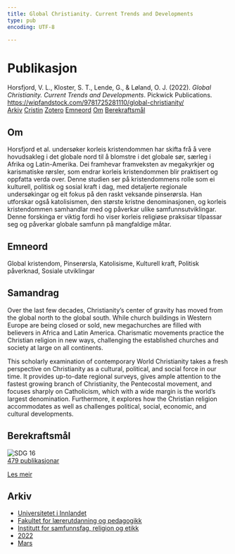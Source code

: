 ```yaml
---
title: Global Christianity. Current Trends and Developments
type: pub
encoding: UTF-8

---
```

<h1>Publikasjon</h1>
<article id="csl-bib-container-4IEF852C" class="csl-bib-container">
  <div class="csl-bib-body"> <div class="csl-entry">Horsfjord, V. L., Kloster, S. T., Lende, G., &#38; Løland, O. J. (2022). <i>Global Christianity. Current Trends and Developments</i>. Pickwick Publications. <a href="https://wipfandstock.com/9781725281110/global-christianity/">https://wipfandstock.com/9781725281110/global-christianity/</a></div> </div>
  <div class="csl-bib-buttons">
    <a href="#taxonomy-article-4IEF852C" alt="archive" class="csl-bib-button">Arkiv</a>
    <a href="https://app.cristin.no/results/show.jsf?id=2006851" alt="Cristin" class="csl-bib-button">Cristin</a>
    <a href="http://zotero.org/groups/5881554/items/4IEF852C" alt="Zotero" class="csl-bib-button">Zotero</a>
    <a href="#keywords-article-4IEF852C" alt="keywords" class="csl-bib-button">Emneord</a>
    <a href="#about-article-4IEF852C" alt="about_pub" class="csl-bib-button">Om</a>
    <a href="#sdg-article-4IEF852C" alt="sdg" class="csl-bib-button">Berekraftsmål</a>
  </div>
  <div id="csl-bib-meta-container-4IEF852C"></div>
</article>
<div id="csl-bib-meta-4IEF852C" class="csl-bib-meta">
  <article id="about-article-4IEF852C" class="about_pub-article">
    <h1>Om</h1>
    Horsfjord et al. undersøker korleis kristendommen har skifta frå å vere hovudsakleg i det globale nord til å blomstre i det globale sør, særleg i Afrika og Latin-Amerika. Dei framhevar framveksten av megakyrkjer og karismatiske rørsler, som endrar korleis kristendommen blir praktisert og oppfatta verda over. Denne studien ser på kristendommens rolle som ei kulturell, politisk og sosial kraft i dag, med detaljerte regionale undersøkingar og eit fokus på den raskt veksande pinserørsla. Han utforskar også katolisismen, den største kristne denominasjonen, og korleis kristendommen samhandlar med og påverkar ulike samfunnsutviklingar. Denne forskinga er viktig fordi ho viser korleis religiøse praksisar tilpassar seg og påverkar globale samfunn på mangfaldige måtar.
  </article>
  <article id="keywords-article-4IEF852C" class="keywords-article">
    <h1>Emneord</h1>
    Global kristendom, Pinserørsla, Katolisisme, Kulturell kraft, Politisk påverknad, Sosiale utviklingar
  </article>
  <article id="abstract-article-4IEF852C" class="abstract-article">
    <h1>Samandrag</h1>
    Over the last few decades, Christianity’s center of gravity has moved from the global north to the global south. While church buildings in Western Europe are being closed or sold, new megachurches are filled with believers in Africa and Latin America. Charismatic movements practice the Christian religion in new ways, challenging the established churches and society at large on all continents. 
 
This scholarly examination of contemporary World Christianity takes a fresh perspective on Christianity as a cultural, political, and social force in our time. It provides up-to-date regional surveys, gives ample attention to the fastest growing branch of Christianity, the Pentecostal movement, and focuses sharply on Catholicism, which with a wide margin is the world’s largest denomination. Furthermore, it explores how the Christian religion accommodates as well as challenges political, social, economic, and cultural developments.
  </article>
  <article id="sdg-article-4IEF852C" class="sdg-article">
    <h1>Berekraftsmål</h1>
    <div class="sdg-container"><div id="sdg16" class="sdg">
        <img src="{{< params subfolder >}}images/sdg/sdg16_nn.png" class="image" alt="SDG 16">
        <div class="sdg-overlay">
          <a href="/nn/archive/?key=?sdg=16#archive" class="sdg-publication-count"><span>479</span> publikasjonar</a>
          <p><a href="https://fn.no/om-fn/fns-baerekraftsmaal/fred-rettferdighet-og-velfungerende-institusjoner?lang=nno-NO" class="sdg-read-more">Les meir</a></p>
        </div>
      </div></div>
  </article>
  <article id="taxonomy-article-4IEF852C" class="taxonomy-article">
    <h1>Arkiv</h1>
    <ul>
      <li>
        <a href="/nn/archive/?key=3DCRN523">Universitetet i Innlandet</a>
      </li>
      <li>
        <a href="/nn/archive/?key=WYNZA47F">Fakultet for lærerutdanning og pedagogikk</a>
      </li>
      <li>
        <a href="/nn/archive/?key=XY7UYWKQ">Institutt for samfunnsfag, religion og etikk</a>
      </li>
      <li>
        <a href="/nn/archive/?key=KFGXTPGI">2022</a>
      </li>
      <li>
        <a href="/nn/archive/?key=PB54YQSZ">Mars</a>
      </li>
    </ul>
  </article>
</div>
